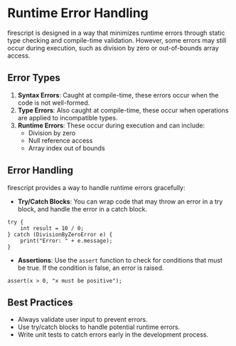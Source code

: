 # Runtime Error Handling

firescript is designed in a way that minimizes runtime errors through static type checking and compile-time validation. However, some errors may still occur during execution, such as division by zero or out-of-bounds array access.

## Error Types

1. **Syntax Errors**: Caught at compile-time, these errors occur when the code is not well-formed.
2. **Type Errors**: Also caught at compile-time, these occur when operations are applied to incompatible types.
3. **Runtime Errors**: These occur during execution and can include:
   - Division by zero
   - Null reference access
   - Array index out of bounds

## Error Handling

firescript provides a way to handle runtime errors gracefully:

- **Try/Catch Blocks**: You can wrap code that may throw an error in a try block, and handle the error in a catch block.

```firescript
try {
    int result = 10 / 0;
} catch (DivisionByZeroError e) {
    print("Error: " + e.message);
}
```

- **Assertions**: Use the `assert` function to check for conditions that must be true. If the condition is false, an error is raised.

```firescript
assert(x > 0, "x must be positive");
```

## Best Practices

- Always validate user input to prevent errors.
- Use try/catch blocks to handle potential runtime errors.
- Write unit tests to catch errors early in the development process.
